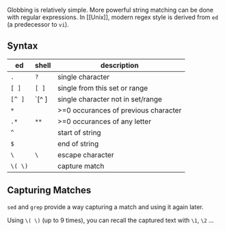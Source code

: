 Globbing is relatively simple.  More powerful string matching can be done with regular expressions.  In [[Unix]], modern regex style is derived from `ed` (a predecessor to `vi`).

## Syntax

| ed | shell | description |
| -- | ----- | ------------|
| `.` | `?` | single character |
| `[ ]` | `[ ]` | single from this set or range |
| `[^ ]` | `[^ ] | single character not in set/range |
| `*` |  | >=0 occurances of previous character |
| `.*` | `**` | >=0 occurances of any letter |
| `^` | | start of string |
| `$` | | end of string |
| `\` | `\` | escape character |
| `\( \)` | | capture match |


## Capturing Matches

`sed` and `grep` provide a way capturing a match and using it again later.

Using `\( \)` (up to 9 times), you can recall the captured text with `\1`, `\2` ...


